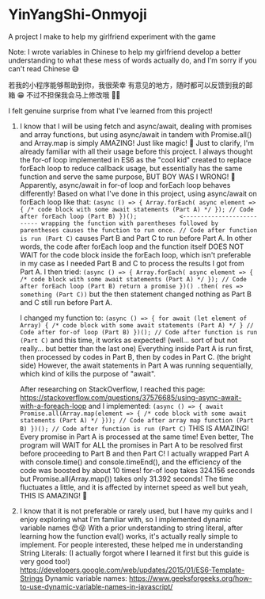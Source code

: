 # YinYangShi-Onmyoji
A project I make to help my girlfriend experiment with the game

Note: I wrote variables in Chinese to help my girlfriend develop a better understanding to what these mess of words actually do, and I'm sorry if you can't read Chinese 😅

若我的小程序能够帮助到你，我很荣幸
有意见的地方，随时都可以反馈到我的邮箱 😁
不过不担保我会马上修改哦 🤣😜

I felt genuine surprise from what I've learned from this project!
1.  I know that I will be using fetch and async/await, dealing with promises and array functions,
    but using async/await in tandem with Promise.all() and Array.map is simply AMAZING! Just like magic! 🤩
    Just to clarify, I'm already familiar with all their usage before this project.
    I always thought the for-of loop implemented in ES6 as the "cool kid" created to replace forEach loop to reduce callback usage,
    but essentially has the same function and serve the same purpose, BUT BOY WAS I WRONG! 🤣
    Apparently, async/await in for-of loop and forEach loop behaves differently!
    Based on what I've done in this project, using async/await on forEach loop like that:
    `
    (async () => {
      Array.forEach( async element => {
        /*
          code block with some await statements (Part A)
        */
      });
      // Code after forEach loop (Part B)
    })();            <-------------------------- wrapping the function with parentheses followed by parentheses causes the function to run once.
    // Code after function is run (Part C)
    `
    causes Part B and Part C to run before Part A.
    In other words, the code after forEach loop and the function itself DOES NOT WAIT for the code block inside the forEach loop,
    which isn't preferable in my case as I needed Part B and C to process the results I got from Part A.
    I then tried:
    `
    (async () => {
      Array.forEach( async element => {
        /*
          code block with some await statements (Part A)
        */
      });
      // Code after forEach loop (Part B)
      return a promise
    })()
    .then( res => something (Part C))
    `
    but the then statement changed nothing as Part B and C still run before Part A.
    
    I changed my function to:
    `
    (async () => {
      for await (let element of Array) {
        /*
          code block with some await statements (Part A)
        */
      }
      // Code after for-of loop (Part B)
    })();
    // Code after function is run (Part C)
    `
    and this time, it works as expected! (well... sort of but not really... but better than the last one)
    Everything inside Part A is run first, then processed by codes in Part B, then by codes in Part C. (the bright side)
    However, the await statements in Part A was running sequentially, which kind of kills the purpose of "await".
    
    After researching on StackOverflow, I reached this page: https://stackoverflow.com/questions/37576685/using-async-await-with-a-foreach-loop
    and I implemented:
    `
    (async () => {
      await Promise.all(Array.map(element => {
        /*
          code block with some await statements (Part A)
        */
      }));
      // Code after array map function (Part B)
    })();
    // Code after function is run (Part C)
    `
    THIS IS AMAZING! Every promise in Part A is processed at the same time! Even better,
    The program will WAIT for ALL the promises in Part A to be resolved first before proceeding to Part B and then Part C!
    I actually wrapped Part A with console.time() and console.timeEnd(), and the efficiency of the code was boosted by about 10 times!
    for-of loop takes 324.156 seconds but Promise.all(Array.map()) takes only 31.392 seconds!
    The time fluctuates a little, and it is affected by internet speed as well but yeah, THIS IS AMAZING! 🤩
    
2.  I know that it is not preferable or rarely used, but I have my quirks and I enjoy exploring what I'm familiar with,
    so I implemented dynamic variable names 😍😝
    With a prior understanding to string literal, after learning how the function eval() works, it's actually really simple to implement.
    For people interested, these helped me in understanding
    String Literals: (I actually forgot where I learned it first but this guide is very good too!) 
                     https://developers.google.com/web/updates/2015/01/ES6-Template-Strings
    Dynamic variable names: https://www.geeksforgeeks.org/how-to-use-dynamic-variable-names-in-javascript/
